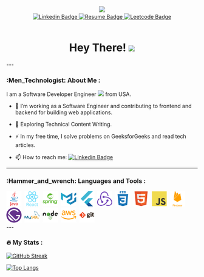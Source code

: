 <div id="header" align="center">
  <img src="https://i.giphy.com/media/v1.Y2lkPTc5MGI3NjExZnN1YW5ncmV4c3ZnZzFvaWxhd3JmbDl2YWtmYmVydXhjYnRnMjhweiZlcD12MV9pbnRlcm5hbF9naWZfYnlfaWQmY3Q9cw/M9gbBd9nbDrOTu1Mqx/giphy.gif" width="100"/>
</div>
<div id="Badge" align="Center">
  <a href="www.linkedin.com/in/daksh-goti">
    <img src="https://img.shields.io/badge/LinkedIn-blue?logo=linkedin&logoColor=white&style=for-the-badge" alt="Linkedin Badge"/>
  </a>
    <a href="https://drive.google.com/file/d/1G1iWNoJpVpvBtmc-2PTf-nP8K048Kzyi/view?usp=drive_link">
    <img src="https://img.shields.io/badge/Resume-red?style=for-the-badge" alt="Resume Badge"/>
  </a>
  </a>
    <a href="https://leetcode.com/u/daksh_goti/">
    <img src="https://img.shields.io/badge/LeetCode-orange?logo=leetcode&logoColor=black&style=for-the-badge" alt="Leetcode Badge"/>
  </a>
</div>
<div align="Center">
  <img src="https://komarev.com/ghpvc/?username=dakshgoti14&style=flat-square&color=blue" alt=""/>
</div>
<h1 align="Center">
  Hey There!
  <img src="https://media.giphy.com/media/hvRJCLFzcasrR4ia7z/giphy.gif" width="30px"/>
</h1>
---

### :Men_Technologist: About Me :
I am a Software Developer Engineer <img src="https://media.giphy.com/media/WUlplcMpOCEmTGBtBW/giphy.gif" width="30"> from USA.

- :telescope: I’m working as a Software Engineer and contributing to frontend and backend for building web applications.

- :seedling: Exploring Technical Content Writing.

- :zap: In my free time, I solve problems on GeeksforGeeks and read tech articles.

- :mailbox: How to reach me: [![Linkedin Badge](https://img.shields.io/badge/-Daksh-blue?style=flat&logo=Linkedin&logoColor=white)](www.linkedin.com/in/daksh-goti)
---

### :Hammer_and_wrench: Languages and Tools :
<div>
  <img src="https://github.com/devicons/devicon/blob/master/icons/java/java-original-wordmark.svg" title="Java" alt="Java" width="40" height="40"/>&nbsp;
  <img src="https://github.com/devicons/devicon/blob/master/icons/react/react-original-wordmark.svg" title="React" alt="React" width="40" height="40"/>&nbsp;
  <img src="https://github.com/devicons/devicon/blob/master/icons/spring/spring-original-wordmark.svg" title="Spring" alt="Spring" width="40" height="40"/>&nbsp;
  <img src="https://github.com/devicons/devicon/blob/master/icons/materialui/materialui-original.svg" title="Material UI" alt="Material UI" width="40" height="40"/>&nbsp;
  <img src="https://github.com/devicons/devicon/blob/master/icons/flutter/flutter-original.svg" title="Flutter" alt="Flutter" width="40" height="40"/>&nbsp;
  <img src="https://github.com/devicons/devicon/blob/master/icons/redux/redux-original.svg" title="Redux" alt="Redux " width="40" height="40"/>&nbsp;
  <img src="https://github.com/devicons/devicon/blob/master/icons/css3/css3-plain-wordmark.svg"  title="CSS3" alt="CSS" width="40" height="40"/>&nbsp;
  <img src="https://github.com/devicons/devicon/blob/master/icons/html5/html5-original.svg" title="HTML5" alt="HTML" width="40" height="40"/>&nbsp;
  <img src="https://github.com/devicons/devicon/blob/master/icons/javascript/javascript-original.svg" title="JavaScript" alt="JavaScript" width="40" height="40"/>&nbsp;
  <img src="https://github.com/devicons/devicon/blob/master/icons/firebase/firebase-plain-wordmark.svg" title="Firebase" alt="Firebase" width="40" height="40"/>&nbsp;
  <img src="https://github.com/devicons/devicon/blob/master/icons/gatsby/gatsby-original.svg" title="Gatsby"  alt="Gatsby" width="40" height="40"/>&nbsp;
  <img src="https://github.com/devicons/devicon/blob/master/icons/mysql/mysql-original-wordmark.svg" title="MySQL"  alt="MySQL" width="40" height="40"/>&nbsp;
  <img src="https://github.com/devicons/devicon/blob/master/icons/nodejs/nodejs-original-wordmark.svg" title="NodeJS" alt="NodeJS" width="40" height="40"/>&nbsp;
  <img src="https://github.com/devicons/devicon/blob/master/icons/amazonwebservices/amazonwebservices-plain-wordmark.svg" title="AWS" alt="AWS" width="40" height="40"/>&nbsp;
  <img src="https://github.com/devicons/devicon/blob/master/icons/git/git-original-wordmark.svg" title="Git" **alt="Git" width="40" height="40"/>
</div>
---

### :fire: My Stats :
[![GitHub Streak](http://github-readme-streak-stats.herokuapp.com?user=dakshgoti14&theme=dark&background=000000)](https://git.io/streak-stats)

[![Top Langs](https://github-readme-stats.vercel.app/api/top-langs/?username=dakshgoti14&layout=compact&theme=vision-friendly-dark)](https://github.com/dakshgoti14/github-readme-stats)
